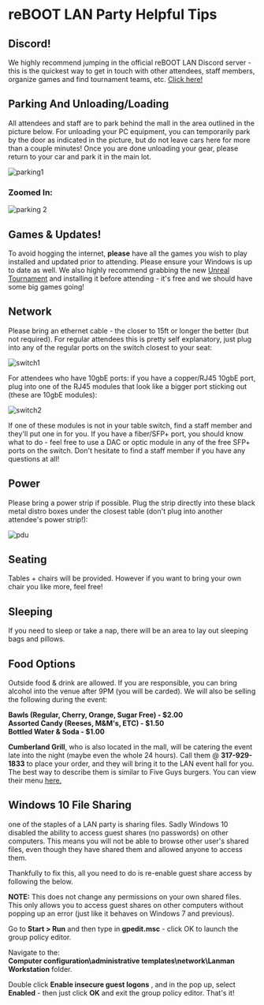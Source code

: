 
# reBOOT LAN Party Helpful Tips

## Discord!
We highly recommend jumping in the official reBOOT LAN Discord server - this is the quickest way to get in touch with other attendees, staff members, organize games and find tournament teams, etc. [Click here!](https://discord.gg/KrjuCKH)

## Parking And Unloading/Loading
All attendees and staff are to park behind the mall in the area outlined in the picture below. For unloading your PC equipment, you can temporarily park by the door as indicated in the picture, but do not leave cars here for more than a couple minutes! Once you are done unloading your gear, please return to your car and park it in the main lot.

![parking1](store/parking1.jpg)

### Zoomed In: 

![parking 2](store/parking2.jpg)

## Games & Updates!
To avoid hogging the internet, **please** have all the games you wish to play installed and updated prior to attending. Please ensure your Windows is up to date as well. We also highly recommend grabbing the new [Unreal Tournament](https://www.epicgames.com/unrealtournament/) and installing it before attending - it's free and we should have some big games going!


## Network
Please bring an ethernet cable - the closer to 15ft or longer the better (but not required). For regular attendees this is pretty self explanatory, just plug into any of the regular ports on the switch closest to your seat:

![switch1](store/switch1.jpg)

For attendees who have 10gbE ports: if you have a copper/RJ45 10gbE port, plug into one of the RJ45 modules that look like a bigger port sticking out (these are 10gbE modules): 

![switch2](store/switch2.jpg)

If one of these modules is not in your table switch, find a staff member and they'll put one in for you. If you have a fiber/SFP+ port, you should know what to do - feel free to use a DAC or optic module in any of the free SFP+ ports on the switch. Don't hesitate to find a staff member if you have any questions at all!

## Power

Please bring a power strip if possible. Plug the strip directly into these black metal distro boxes under the closest table (don't plug into another attendee's power strip!):

![pdu](store/pdu.jpg)

## Seating
Tables +  chairs will be provided. However if you want to bring your own chair you like more, feel free!

## Sleeping
If you need to sleep or take a nap, there will be an area to lay out sleeping bags and pillows. 

## Food Options
Outside food & drink are allowed. If you are responsible, you can bring alcohol into the venue after 9PM (you will be carded). We will also be selling the following during the event:

**Bawls (Regular, Cherry, Orange, Sugar Free) - $2.00**  
**Assorted Candy (Reeses, M&M's, ETC)  - $1.50**  
**Bottled Water & Soda - $1.00**  

**Cumberland Grill**, who is also located in the mall, will be catering the event late into the night (maybe even the whole 24 hours). Call them @ **317-929-1833** to place your order, and they will bring it to the LAN event hall for you. The best way to describe them is similar to Five Guys burgers. You can view their menu [here.](store/menu)

## Windows 10 File Sharing

one of the staples of a LAN party is sharing files. Sadly Windows 10 disabled the ability to access guest shares (no passwords) on other computers. This means you will not be able to browse other user's shared files, even though they have shared them and allowed anyone to access them.  

Thankfully to fix this, all you need to do is re-enable guest share access by following the below.

**NOTE:** This does not change any permissions on your own shared files. This only allows you to access guest shares on other computers without popping up an error (just like it behaves on Windows 7 and previous).

Go to **Start >  Run** and then type in **gpedit.msc**  - click OK to launch the group policy editor.  

Navigate to the:  
 **Computer configuration\administrative templates\network\Lanman Workstation** folder.

Double click **Enable insecure guest logons** , and in the pop up, select **Enabled** - then just click **OK** and exit the group policy editor. That's it!
